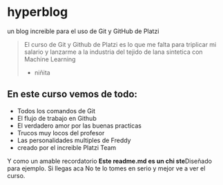 # hyperblog
un blog increible para el uso de Git y GitHub de Platzi
>El curso de Git y Github de Platzi es lo que me falta para triplicar mi salario y lanzarme  a la industria del tejido de lana sintetica con Machine Learning
> - niñita

## En este curso vemos de todo:
* Todos los comandos de Git
* El flujo de trabajo en Github
* El verdadero amor por las buenas practicas
* Trucos muy locos del profesor
* Las personalidades multiples de Freddy
* creado por el increible Platzi Team

Y como un amable recordatorio **Este readme.md es un chi ste**Diseñado para ejemplo. Si llegas aca No te lo tomes en serio y mejor ve a ver el curso.
